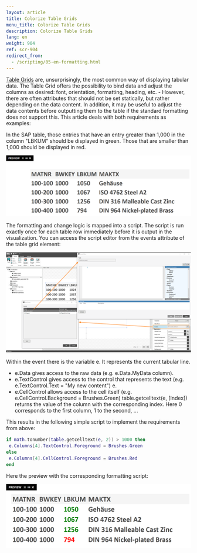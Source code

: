 ```yaml
---
layout: article
title: Colorize Table Grids
menu_title: Colorize Table Grids
description: Colorize Table Grids
lang: en
weight: 904
ref: scr-904
redirect_from:
  - /scripting/05-en-formatting.html
---
```


[Table Grids](https://help.peakboard.com/controls/en-table-grid.html) are, unsurprisingly, the most common way of displaying tabular data. 
The Table Grid offers the possibility to bind data and adjust the columns as desired: font, orientation, formatting, heading, etc. - However, there are often attributes that should not be set statically, but rather depending on the data content. 
In addition, it may be useful to adjust the data contents before outputting them to the table if the standard formatting does not support this. 
This article deals with both requirements as examples:

In the SAP table, those entries that have an entry greater than 1,000 in the column "LBKUM" should be displayed in green.
Those that are smaller than 1,000 should be displayed in red.


![image_1](/assets/images/scripting/format-table/Scripting_TableGrid_Formatieren_01.png)



The formatting and change logic is mapped into a script. 
The script is run exactly once for each table row immediately before it is output in the visualization. 
You can access the script editor from the events attribute of the table grid element:



![image_1](/assets/images/scripting/format-table/Scripting_TableGrid_Formatieren_02.png)



Within the event there is the variable e. It represents the current tabular line.

* e.Data gives access to the raw data (e.g. e.Data.MyData column).
* e.TextControl gives access to the control that represents the text (e.g. e.TextControl.Text = "My new content") e.
* e.CellControl allows access to the cell itself (e.g. e.CellControl.Background = Brushes.Green)
table.getcelltext(e, [Index]) returns the value of the column with the corresponding index. Here 0 corresponds to the first column, 1 to the second, ...

This results in the following simple script to implement the requirements from above:



```lua
if math.tonumber(table.getcelltext(e, 2)) > 1000 then
 e.Columns[4].TextControl.Foreground = Brushes.Green
else
 e.Columns[4].CellControl.Foreground = Brushes.Red
end
```

Here the preview with the corresponding formatting script:

![image_1](/assets/images/scripting/format-table/Scripting_TableGrid_Formatieren_03.png)
